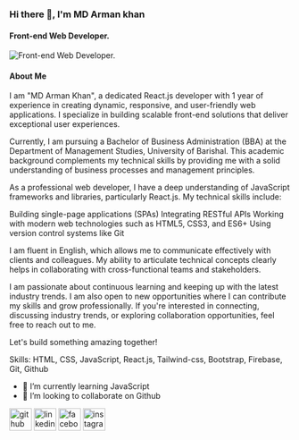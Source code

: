 ### Hi there 👋, I'm MD Arman khan
#### Front-end Web Developer.
![Front-end Web Developer.](https://scontent.fjsr17-1.fna.fbcdn.net/v/t39.30808-6/376676341_1571511376921146_439483363359605006_n.jpg?_nc_cat=104&ccb=1-7&_nc_sid=cc71e4&_nc_eui2=AeEwG5GlmNv82guxwygVtE1_cIIoeDlDp0Jwgih4OUOnQjweUhCZkzVlYXmr4UiTfSZOX-hy0UGXh-fyWfyvycuP&_nc_ohc=tDFn9NvuqeEQ7kNvgGY-kU_&_nc_ht=scontent.fjsr17-1.fna&oh=00_AYAWTd4bYiCGPX6w9aImFUAOWdhEPy7jJu9BNYfYujlQug&oe=66946735)

#### About Me
I am "MD Arman Khan", a dedicated React.js developer with 1 year of experience in creating dynamic, responsive, and user-friendly web applications. I specialize in building scalable front-end solutions that deliver exceptional user experiences.

Currently, I am pursuing a Bachelor of Business Administration (BBA) at the Department of Management Studies, University of Barishal. This academic background complements my technical skills by providing me with a solid understanding of business processes and management principles.

As a professional web developer, I have a deep understanding of JavaScript frameworks and libraries, particularly React.js. My technical skills include:

  Building single-page applications (SPAs)
  Integrating RESTful APIs
  Working with modern web technologies such as HTML5, CSS3, and ES6+
  Using version control systems like Git

I am fluent in English, which allows me to communicate effectively with clients and colleagues. My ability to articulate technical concepts clearly helps in collaborating with cross-functional teams and stakeholders.

I am passionate about continuous learning and keeping up with the latest industry trends. I am also open to new opportunities where I can contribute my skills and grow professionally. If you're interested in connecting, discussing industry trends, or exploring collaboration opportunities, feel free to reach out to me.

Let's build something amazing together!

Skills: HTML, CSS, JavaScript, React.js, Tailwind-css, Bootstrap, Firebase, Git, Github

- 🌱 I’m currently learning JavaScript 
- 👯 I’m looking to collaborate on Github 


[<img src='https://cdn.jsdelivr.net/npm/simple-icons@3.0.1/icons/github.svg' alt='github' height='40'>](https://github.com/mdarmankhan6252)  [<img src='https://cdn.jsdelivr.net/npm/simple-icons@3.0.1/icons/linkedin.svg' alt='linkedin' height='40'>](https://www.linkedin.com/in/mdarmankhan6252/)  [<img src='https://cdn.jsdelivr.net/npm/simple-icons@3.0.1/icons/facebook.svg' alt='facebook' height='40'>](https://www.facebook.com/https://www.facebook.com/profile.php?id=100021868964533)  [<img src='https://cdn.jsdelivr.net/npm/simple-icons@3.0.1/icons/instagram.svg' alt='instagram' height='40'>](https://www.instagram.com/mdarmankhan6252/)  


